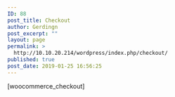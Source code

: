 ```yaml
---
ID: 88
post_title: Checkout
author: Gerdingn
post_excerpt: ""
layout: page
permalink: >
  http://10.10.20.214/wordpress/index.php/checkout/
published: true
post_date: 2019-01-25 16:56:25
---
```

[woocommerce_checkout]